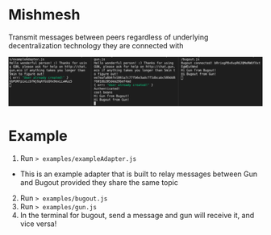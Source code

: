 # Mishmesh
Transmit messages between peers regardless of underlying decentralization technology they are connected with

![Mishmesh example](assets/mishmesh.png)

# Example
1. Run `> examples/exampleAdapter.js`
  - This is an example adapter that is built to relay messages between Gun and Bugout provided they share the same topic
2. Run `> examples/bugout.js`
3. Run `> examples/gun.js`
4. In the terminal for bugout, send a message and gun will receive it, and vice versa!